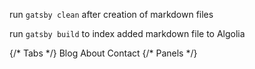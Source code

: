 run `gatsby clean` after creation of markdown files

run `gatsby build` to index added markdown file to Algolia

<TabBar>
  {/* Tabs */}
  <StyledTabBar>
    <Tab tab="Blog">
      Blog
    </Tab>
    <Tab tab="About">
      About
    </Tab>
    <Tab tab="Contact">
      Contact
    </Tab>
  </StyledTabBar>
  {/* Panels */}
  <StyledTabPanel>
    <TabPanel onActive="Blog">
      <StyledBlogContainer>
        <StyledContent>
          <CustomHits />
          <Footer />
        </StyledContent>
      </StyledBlogContainer>
    </TabPanel>
    <TabPanel onActive="About">
      <StyledAboutContainer>
        <StyledGallery>
          <Timeline />
        </StyledGallery>
      </StyledAboutContainer>
    </TabPanel>
    <TabPanel onActive="Contact">
        <StyledContactTweetContainer>
          <StyledTweets>
            <Twitter />
          </StyledTweets>
          <StyledContact>
            <Contact />
          </StyledContact>
        </StyledContactTweetContainer>
    </TabPanel>
  </StyledTabPanel>
</TabBar>